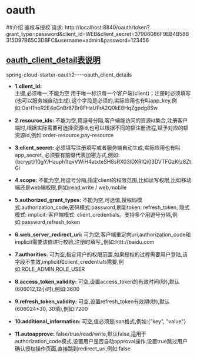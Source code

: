 # oauth

##介绍
鉴权与授权
请求:
http://localhost:8840/oauth/token?grant_type=password&client_id=WEB&client_secret=37906086F9EB4B58B315D97B65C3DBFC&username=admin&password=123456



## [oauth_client_detail表说明](https://www.jianshu.com/p/c1c6c966c3a7)
spring-cloud-starter-oauth2----oauth_client_details

- **1.client_id:**	
主键,必须唯一,不能为空	用于唯一标识每一个客户端(client)；注册时必须填写(也可以服务端自动生成),这个字段是必须的,实际应用也有叫app_key,例如:OaH1heR2E4eGnBr87Br8FHaUFrA2Q0kE8HqZgpdg8Sw

- **2.resource_ids:**
不能为空,用逗号分隔,客户端能访问的资源id集合,注册客户端时,根据实际需要可选择资源id,也可以根据不同的额注册流程,赋予对应的额资源id,例如:order-resource,pay-resource

- **3.client_secret:**
必须填写注册填写或者服务端自动生成,实际应用也有叫app_secret, 必须要有前缀代表加密方式,例如:{bcrypt}10gY/Hauph1tqvVWiH4atxteSH8sRX03IDXRIQi03DVTFGzKfz8ZtGi

- **4.scope:**
不能为空,用逗号分隔,指定client的权限范围,比如读写权限,比如移动端还是web端权限,例如:read,write / web,mobile

- **5.authorized_grant_types:**
不能为空,可选值,授权码模式:authorization_code,密码模式:password,刷新token: refresh_token, 隐式模式: implicit: 客户端模式: client_credentials。支持多个用逗号分隔,例如:password,refresh_token

- **6.web_server_redirect_uri:**
可为空,客户端重定向uri,authorization_code和implicit需要该值进行校验,注册时填写,,例如:httt://baidu.com

- **7.authorities:**
可为空,指定用户的权限范围,如果授权的过程需要用户登陆,该字段不生效,implicit和client_credentials需要,例如:ROLE_ADMIN,ROLE_USER

- **8.access_token_validity:**
可空,设置access_token的有效时间(秒),默认(606012,12小时),例如:3600

- **9.refresh_token_validity:**
可空,设置refresh_token有效期(秒),默认(606024*30, 30填),例如:7200

- **10.additional_information:**
可空,值必须是json格式,例如:{"key", "value"}

- **11.autoapprove:**
false/true/read/write,默认false,适用于authorization_code模式,设置用户是否自动approval操作,设置true跳过用户确认授权操作页面,直接跳到redirect_uri,例如:false
